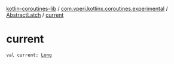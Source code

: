 [kotlin-coroutines-lib](../../index.md) / [com.vperi.kotlinx.coroutines.experimental](../index.md) / [AbstractLatch](index.md) / [current](./current.md)

# current

`val current: `[`Long`](https://kotlinlang.org/api/latest/jvm/stdlib/kotlin/-long/index.html)